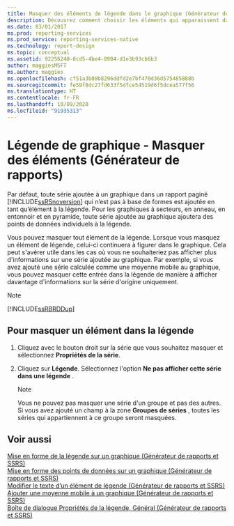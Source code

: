 ```yaml
---
title: Masquer des éléments de légende dans le graphique (Générateur de rapports) | Microsoft Docs
description: Découvrez comment choisir les éléments qui apparaissent dans la légende pour afficher les données essentielles dans le Générateur de rapports.
ms.date: 03/01/2017
ms.prod: reporting-services
ms.prod_service: reporting-services-native
ms.technology: report-design
ms.topic: conceptual
ms.assetid: 92256240-0cd5-4be4-8904-d1e3b93cb6b3
author: maggiesMSFT
ms.author: maggies
ms.openlocfilehash: cf51a3b08b8296ddfd2e7bf470d36d575485888b
ms.sourcegitcommit: fe59f8dc27fd633f5dfce54519d6f5dcea577f56
ms.translationtype: HT
ms.contentlocale: fr-FR
ms.lasthandoff: 10/09/2020
ms.locfileid: "91935313"
---
```

# <a name="chart-legend---hide-items-report-builder"></a>Légende de graphique - Masquer des éléments (Générateur de rapports)
Par défaut, toute série ajoutée à un graphique dans un rapport paginé [!INCLUDE[ssRSnoversion](../../includes/ssrsnoversion-md.md)] qui n’est pas à base de formes est ajoutée en tant qu’élément à la légende. Pour les graphiques à secteurs, en anneau, en entonnoir et en pyramide, toute série ajoutée au graphique ajoutera des points de données individuels à la légende.  
  
 Vous pouvez masquer tout élément de la légende. Lorsque vous masquez un élément de légende, celui-ci continuera à figurer dans le graphique. Cela peut s'avérer utile dans les cas où vous ne souhaiteriez pas afficher plus d'informations sur une série ajoutée au graphique. Par exemple, si vous avez ajouté une série calculée comme une moyenne mobile au graphique, vous pouvez masquer cette entrée dans la légende de manière à afficher davantage d'informations sur la série d'origine uniquement.  
  
> [!NOTE]  
>  [!INCLUDE[ssRBRDDup](../../includes/ssrbrddup-md.md)]  
  
## <a name="to-hide-an-item-from-display-in-the-legend"></a>Pour masquer un élément dans la légende  
  
1.  Cliquez avec le bouton droit sur la série que vous souhaitez masquer et sélectionnez **Propriétés de la série**.  
  
2.  Cliquez sur **Légende**. Sélectionnez l'option **Ne pas afficher cette série dans une légende** .  
  
    > [!NOTE]  
    >  Vous ne pouvez pas masquer une série d'un groupe et pas des autres. Si vous avez ajouté un champ à la zone **Groupes de séries** , toutes les séries qui appartiennent à ce groupe seront masquées.  
  
## <a name="see-also"></a>Voir aussi  
 [Mise en forme de la légende sur un graphique &#40;Générateur de rapports et SSRS&#41;](../../reporting-services/report-design/chart-legend-formatting-report-builder.md)   
 [Mise en forme des points de données sur un graphique &#40;Générateur de rapports et SSRS&#41;](../../reporting-services/report-design/formatting-data-points-on-a-chart-report-builder-and-ssrs.md)   
 [Modifier le texte d’un élément de légende &#40;Générateur de rapports et SSRS&#41;](../../reporting-services/report-design/chart-legend-change-item-text-report-builder.md)   
 [Ajouter une moyenne mobile à un graphique &#40;Générateur de rapports et SSRS&#41;](../../reporting-services/report-design/add-a-moving-average-to-a-chart-report-builder-and-ssrs.md)   
 [Boîte de dialogue Propriétés de la légende, Général &#40;Générateur de rapports et SSRS&#41;](./chart-legend-formatting-report-builder.md)  
  
